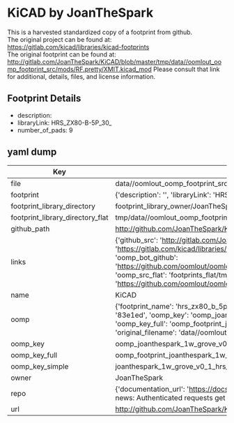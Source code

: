 # KiCAD by JoanTheSpark  
This is a harvested standardized copy of a footprint from github.  
The original project can be found at:  
https://gitlab.com/kicad/libraries/kicad-footprints  
The original footprint can be found at:
http://gitlab.com/JoanTheSpark/KiCAD/blob/master/tmp/data//oomlout_oomp_footprint_src/mods/RF.pretty/XMIT.kicad_mod
Please consult that link for additional, details, files, and license information.  
## Footprint Details
* description:   
* libraryLink: HRS_ZX80-B-5P_30_  
* number_of_pads: 9  
## yaml dump  
| Key | Value |  
| --- | --- |  
| file | data//oomlout_oomp_footprint_src/KiCAD/6.0/projects/1w-grove-v0.1/1w-grove-v0.1.pretty/HRS_ZX80-B-5P(30).kicad_mod |  
| footprint | {'description': '', 'libraryLink': 'HRS_ZX80-B-5P_30_', 'number_of_pads': 9} |  
| footprint_library_directory | footprint_library_owner/JoanTheSpark_KiCAD |  
| footprint_library_directory_flat | tmp/data//oomlout_oomp_footprint_src/footprints_flat/joanthespark_1w_grove_v0_1_hrs_zx80_b_5p(30)/working |  
| github_path | http://github.com/JoanTheSpark/KiCAD/blob/master/tmp/data//oomlout_oomp_footprint_src/6.0/projects/1w-grove-v0.1/1w-grove-v0.1.pretty/HRS_ZX80-B-5P(30).kicad_mod |  
| links | {'github_src': 'http://gitlab.com/JoanTheSpark/KiCAD/blob/master/tmp/data//oomlout_oomp_footprint_src/mods/RF.pretty/XMIT.kicad_mod', 'github_src_repo': 'https://gitlab.com/kicad/libraries/kicad-footprints', 'oomp_bot': 'tmp/data//oomlout_oomp_footprint_src/footprints/joanthespark_1w_grove_v0_1_hrs_zx80_b_5p(30)/working', 'oomp_bot_github': 'https://github.com/oomlout/oomlout_oomp_footprint_bot/tree/main/tmp/data//oomlout_oomp_footprint_src/footprints/joanthespark_1w_grove_v0_1_hrs_zx80_b_5p(30)/working', 'oomp_src_flat': 'footprints_flat/tmp/data//oomlout_oomp_footprint_src/footprints_flat/joanthespark_1w_grove_v0_1_hrs_zx80_b_5p(30)/working', 'oomp_src_flat_github': 'https://github.com/oomlout/oomlout_oomp_footprint_src/tree/main/tmp/data//oomlout_oomp_footprint_src/footprints_flat/joanthespark_1w_grove_v0_1_hrs_zx80_b_5p(30)/working'} |  
| name | KiCAD |  
| oomp | {'footprint_name': 'hrs_zx80_b_5p(30)', 'library_name': '1w_grove_v0_1', 'md5': '83e1ed037b964928cdfe86f5896440c9', 'md5_10': '83e1ed037b', 'md5_5': '83e1e', 'md5_6': '83e1ed', 'oomp_key': 'oomp_joanthespark_1w_grove_v0_1_hrs_zx80_b_5p(30)', 'oomp_key_extra': 'oomp_footprint_joanthespark_1w_grove_v0_1_hrs_zx80_b_5p(30)', 'oomp_key_full': 'oomp_footprint_joanthespark_1w_grove_v0_1_hrs_zx80_b_5p(30)_83e1ed', 'oomp_key_simple': 'joanthespark_1w_grove_v0_1_hrs_zx80_b_5p(30)', 'original_filename': 'data//oomlout_oomp_footprint_src/KiCAD/6.0/projects/1w-grove-v0.1/1w-grove-v0.1.pretty/HRS_ZX80-B-5P(30).kicad_mod', 'owner_name': 'joanthespark'} |  
| oomp_key | oomp_joanthespark_1w_grove_v0_1_hrs_zx80_b_5p(30) |  
| oomp_key_full | oomp_footprint_joanthespark_1w_grove_v0_1_hrs_zx80_b_5p(30) |  
| oomp_key_simple | joanthespark_1w_grove_v0_1_hrs_zx80_b_5p(30) |  
| owner | JoanTheSpark |  
| repo | {'documentation_url': 'https://docs.github.com/rest/overview/resources-in-the-rest-api#rate-limiting', 'message': "API rate limit exceeded for 84.66.142.224. (But here's the good news: Authenticated requests get a higher rate limit. Check out the documentation for more details.)"} |  
| url | http://github.com/JoanTheSpark/KiCAD |  

